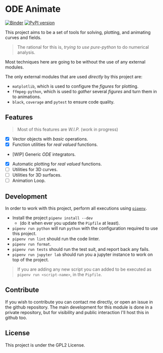 # ODE Animate

[![Binder](https://mybinder.org/badge_logo.svg)](https://mybinder.org/v2/gh/ekiim/odeanimate/release)
[![PyPI version](https://badge.fury.io/py/odeanimate.svg)](https://pypi.org/project/odeanimate/)

This project aims to be a set of tools for solving, plotting, and animating curves and fields.

> The rational for this is, _trying to use pure-python_ to do numerical analysis.

Most techniques here are going to be without the use of any external modules.

The only external modules that are used _directly_ by this project are:

 - `matplotlib`, which is used to configure the _figures_ for plotting.
 - `ffmpeg-python`, which is used to _gather_ several _figures_ and turn them in to animations.
 - `black`, `coverage` and `pytest` to ensure code quality.


## Features

> Most of this features are _W.I.P._ (work in progress)

 - [X] Vector objects with _basic_ operations.
 - [X] Function utilities for _real valued_ functions.
 - [WIP] Generic _ODE_ integrators.
 - [X] Automatic plotting for _real valued_ functions.
 - [ ] Utilities for 3D curves.
 - [ ] Utilities for 3D surfaces.
 - [ ] Animation Loop.

## Development

In order to work with this project, perform all executions using [`pipenv`](https://pipenv.pypa.io/en/latest/).

 - Install the project `pipenv install --dev`
    - (do it when ever you update the `Pipfile` at least).
 - `pipenv run python` will run `python` with the configuration required to use this project.
 - `pipenv run lint` should run the code linter.
 - `pipenv run format`.
 - `pipenv run tests` should run the test suit, and report back any fails.
 - `pipenv run jupyter lab` should run you a jupyter instance to work on top of the project.

> If you are adding any new script you can added to be executed as
> `pipenv run <script-name>`, in the `Pipfile`.


## Contribute

If you wish to contribute you can contact me directly, or open an issue in the github repository.
The main development for this module is done in a private repository, but for visibility and public
interaction I'll host this in github too.

## License

This project is under the GPL2 License.
